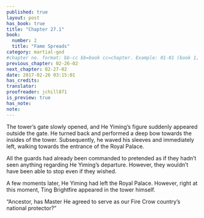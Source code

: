 ```yaml
---
published: true
layout: post
has_book: true
title: "Chapter 27.1"
book:
  number: 2
  title: "Fame Spreads"
category: martial-god
#chapter no. format: bb-cc bb=book cc=chapter. Example: 01-01 (book 1, chapter 1)
previous_chapter: 02-26-02
next_chapter: 02-27-02
date: 2017-02-26 03:15:01 
has_credits:
translator:
proofreader: jchill071
is_preview: true
has_note: 
note:
---
```

The tower’s gate slowly opened, and He Yiming’s figure suddenly appeared outside the gate. He turned back and performed a deep bow towards the insides of the tower. Subsequently, he waved his sleeves and immediately left, walking towards the entrance of the Royal Palace.

All the guards had already been commanded to pretended as if they hadn’t seen anything regarding He Yiming’s departure. However, they wouldn’t have been able to stop even if they wished.

A few moments later, He Yiming had left the Royal Palace. However, right at this moment, Ting Brightfire appeared in the tower himself.

“Ancestor, has Master He agreed to serve as our Fire Crow country’s national protector?”
